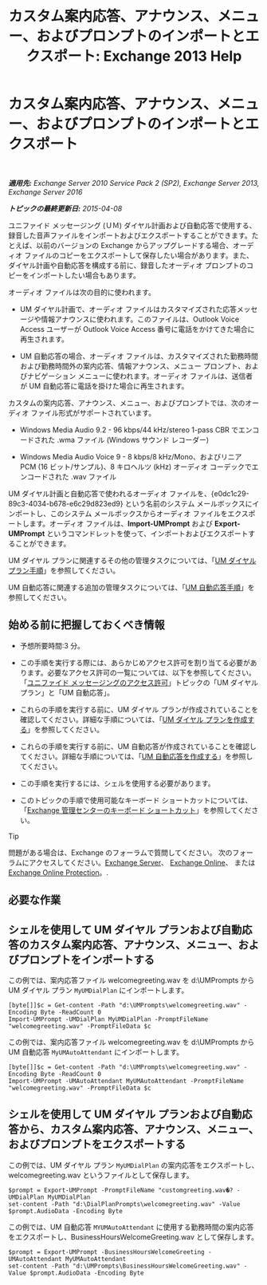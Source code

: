 ﻿---
title: 'カスタム案内応答、アナウンス、メニュー、およびプロンプトのインポートとエクスポート: Exchange 2013 Help'
TOCTitle: カスタム案内応答、アナウンス、メニュー、およびプロンプトのインポートとエクスポート
ms:assetid: e82da5d5-625f-4d8b-8d31-ac45513aacfd
ms:mtpsurl: https://technet.microsoft.com/ja-jp/library/Ee681667(v=EXCHG.150)
ms:contentKeyID: 54652988
ms.date: 04/24/2018
mtps_version: v=EXCHG.150
ms.translationtype: HT
---

# カスタム案内応答、アナウンス、メニュー、およびプロンプトのインポートとエクスポート

 

_**適用先:** Exchange Server 2010 Service Pack 2 (SP2), Exchange Server 2013, Exchange Server 2016_

_**トピックの最終更新日:** 2015-04-08_

ユニファイド メッセージング (ＵＭ) ダイヤル計画および自動応答で使用する、録音した音声ファイルをインポートおよびエクスポートすることができます。たとえば、以前のバージョンの Exchange からアップグレードする場合、オーディオ ファイルのコピーをエクスポートして保存したい場合があります。また、ダイヤル計画や自動応答を構成する前に、録音したオーディオ プロンプトのコピーをインポートしたい場合もあります。

オーディオ ファイルは次の目的に使われます。

  - UM ダイヤル計画で、オーディオ ファイルはカスタマイズされた応答メッセージや情報アナウンスに使われます。このファイルは、Outlook Voice Access ユーザーが Outlook Voice Access 番号に電話をかけてきた場合に再生されます。

  - UM 自動応答の場合、オーディオ ファイルは、カスタマイズされた勤務時間および勤務時間外の案内応答、情報アナウンス、メニュー プロンプト、およびナビゲーション メニューに使われます。オーディオ ファイルは、送信者が UM 自動応答に電話を掛けた場合に再生されます。

カスタムの案内応答、アナウンス、メニュー、およびプロンプトでは、次のオーディオ ファイル形式がサポートされています。

  - Windows Media Audio 9.2 - 96 kbps/44 kHz/stereo 1-pass CBR でエンコードされた .wma ファイル (Windows サウンド レコーダー)

  - Windows Media Audio Voice 9 - 8 kbps/8 kHz/Mono、およびリニア PCM (16 ビット/サンプル)、8 キロヘルツ (kHz) オーディオ コーデックでエンコードされた .wav ファイル

UM ダイヤル計画と自動応答で使われるオーディオ ファイルを、{e0dc1c29-89c3-4034-b678-e6c29d823ed9} という名前のシステム メールボックスにインポートし、このシステム メールボックスからオーディオ ファイルをエクスポートします。オーディオ ファイルは、**Import-UMPrompt** および **Export-UMPrompt** というコマンドレットを使って、インポートおよびエクスポートすることができます。

UM ダイヤル プランに関連するその他の管理タスクについては、「[UM ダイヤル プラン手順](um-dial-plan-procedures-exchange-2013-help.md)」を参照してください。

UM 自動応答に関連する追加の管理タスクについては、「[UM 自動応答手順](https://docs.microsoft.com/ja-jp/exchange/voice-mail-unified-messaging/automatically-answer-and-route-calls/um-auto-attendant-procedures)」を参照してください。

## 始める前に把握しておくべき情報

  - 予想所要時間:3 分。

  - この手順を実行する際には、あらかじめアクセス許可を割り当てる必要があります。必要なアクセス許可の一覧については、以下を参照してください。「[ユニファイド メッセージングのアクセス許可](unified-messaging-permissions-exchange-2013-help.md)」トピックの「UM ダイヤル プラン」と「UM 自動応答」。

  - これらの手順を実行する前に、UM ダイヤル プランが作成されていることを確認してください。詳細な手順については、「[UM ダイヤル プランを作成する](https://docs.microsoft.com/ja-jp/exchange/voice-mail-unified-messaging/connect-voice-mail-system/create-um-dial-plan)」を参照してください。

  - これらの手順を実行する前に、UM 自動応答が作成されていることを確認してください。詳細な手順については、「[UM 自動応答を作成する](create-a-um-auto-attendant-exchange-2013-help.md)」を参照してください。

  - この手順を実行するには、シェルを使用する必要があります。

  - このトピックの手順で使用可能なキーボード ショートカットについては、「[Exchange 管理センターのキーボード ショートカット](keyboard-shortcuts-in-the-exchange-admin-center-exchange-online-protection-help.md)」を参照してください。


> [!TIP]
> 問題がある場合は、Exchange のフォーラムで質問してください。 次のフォーラムにアクセスしてください。<A href="https://go.microsoft.com/fwlink/p/?linkid=60612">Exchange Server</A>、 <A href="https://go.microsoft.com/fwlink/p/?linkid=267542">Exchange Online</A>、 または <A href="https://go.microsoft.com/fwlink/p/?linkid=285351">Exchange Online Protection</A>。.



## 必要な作業

## シェルを使用して UM ダイヤル プランおよび自動応答のカスタム案内応答、アナウンス、メニュー、およびプロンプトをインポートする

この例では、案内応答ファイル welcomegreeting.wav を d:\\UMPrompts から UM ダイヤル プラン `MyUMDialPlan` にインポートします。

    [byte[]]$c = Get-content -Path "d:\UMPrompts\welcomegreeting.wav" -Encoding Byte -ReadCount 0
    Import-UMPrompt -UMDialPlan MyUMDialPlan -PromptFileName "welcomegreeting.wav" -PromptFileData $c

この例では、案内応答ファイル welcomegreeting.wav を d:\\UMPrompts から UM 自動応答 `MyUMAutoAttendant` にインポートします。

    [byte[]]$c = Get-content -Path "d:\UMPrompts\welcomegreeting.wav" -Encoding Byte -ReadCount 0
    Import-UMPrompt -UMAutoAttendant MyUMAutoAttendant -PromptFileName "welcomegreeting.wav" -PromptFileData $c

## シェルを使用して UM ダイヤル プランおよび自動応答から、カスタム案内応答、アナウンス、メニュー、およびプロンプトをエクスポートする

この例では、UM ダイヤル プラン `MyUMDialPlan` の案内応答をエクスポートし、welcomegreeting.wav というファイルとして保存します。

    $prompt = Export-UMPrompt -PromptFileName "customgreeting.wav�? -UMDialPlan MyUMDialPlan
    set-content -Path "d:\DialPlanPrompts\welcomegreeting.wav" -Value $prompt.AudioData -Encoding Byte

この例では、UM 自動応答 `MYUMAutoAttendant` に使用する勤務時間の案内応答をエクスポートし、BusinessHoursWelcomeGreeting.wav として保存します。

    $prompt = Export-UMPrompt -BusinessHoursWelcomeGreeting -UMAutoAttendant MyUMAutoAttendant
    set-content -Path "d:\UMPrompts\BusinessHoursWelcomeGreeting.wav" -Value $prompt.AudioData -Encoding Byte

